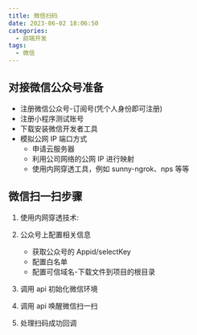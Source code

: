 ```yaml
---
title: 微信扫码
date: 2023-06-02 18:06:50
categories:
  - 前端开发
tags:
  - 微信
---
```


## 对接微信公众号准备

- 注册微信公众号-订阅号(凭个人身份即可注册)
- 注册小程序测试账号
- 下载安装微信开发者工具
- 模拟公网 IP 端口方式
  - 申请云服务器
  - 利用公司网络的公网 IP 进行映射
  - 使用内网穿透工具，例如 sunny-ngrok、nps 等等

## 微信扫一扫步骤

1. 使用内网穿透技术:
2. 公众号上配置相关信息
   - 获取公众号的 Appid/selectKey
   - 配置白名单
   - 配置可信域名-下载文件到项目的根目录
3. 调用 api 初始化微信环境
4. 调用 api 唤醒微信扫一扫

5. 处理扫码成功回调

